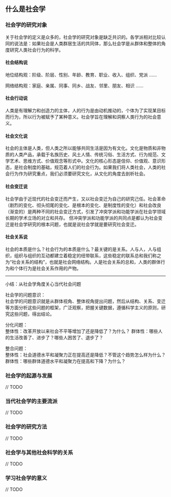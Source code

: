 

## 什么是社会学

### 社会学的研究对象

关于社会学的定义是众多的，社会学的研究对象是缺乏共识的。各学派相对比较认同的说法是：如果社会是人类群居生活的共同体，那么社会学是从群体和整体的角度研究人类社会行为的科学。

#### 社会结构说

地位结构观：阶级、阶层、性别、年龄、教育、职业、收入、组织、党派 ……

网络结构观：家庭、亲属、同事、同乡、战友、邻里、朋友、相识 ……

#### 社会行动说

人类是有理解力和创造力的主体，人的行为是由动机推动的，个体为了实现某目标而行为，所以行为被赋予了某种意义。社会学旨在理解和洞察人类行为的社会意义。

#### 社会文化说

社会的主体是人类，但人类之所以能够共同生活是因为有文化。文化是物质和非物质的人类产品，承载于名族历史、风土人情、传统习俗、生活方式、行为规范、文学艺术、思维方式、价值观念等形式中。文化的核心形态是信仰、价值观、意识形态，是社会制度的基础，规范着人们的社会行为。如果我们将人类社会，人类的社会行为作为研究重点，我们必须要研究文化，从文化的角度去剖析社会。

#### 社会变迁说

社会学由于近现代的社会变迁而产生，又以社会变迁为自己的研究己任。社会革命（剧烈的变化、彻头彻尾的变化、是根本的变化、是制度性的变化）和社会改良（渐变的）是两种不同的社会变迁方式，引发了冲突学派和功能学派在社会学领域长期的学术立场的对立和共存。	但冲突学派和功能学派的共同点是都认为社会变迁是社会学研究的根本问题，也就是说社会学就是要研究社会变迁。

#### 社会关系说

社会的本质是什么？社会行为的本质是什么？最关键的是关系。人与人，人与组织，组织与组织的互动都建立着稳定的纽带联系，这些稳定的联系总和我们称之为“社会关系的结构”，也就是社会网络结构。人是社会关系的总和，人类的群体行为和个体行为是社会关系作用的产物。

---

小结：从社会学角度关心当代社会问题

社会学的问题意识：	
社会学的问题意识就是从群体视角、整体视角提出问题，然后从结构、关系、变迁等方面分析这些问题的框架，广泛观察，把握关键数据，遵循科学主义的原则，研究这些问题，得出结论。

分化问题：		
整体性：改革开放以来社会不平等增加了还是降低了？为什么？
群体性：哪些人的生活改善了、进步了？哪些人困苦了、退步了？

整合问题：	
整体性：社会道德水平和凝聚力正在提高还是降低？不管这个趋势怎么样为什么？
群体性：哪些群体道德水平和凝聚力在提高和下降？为什么？

### 社会学的起源与发展

// TODO 

### 当代社会学的主要流派

// TODO 

### 社会学的研究方法

// TODO 

### 社会学与其他社会科学的关系

// TODO 

### 学习社会学的意义

// TODO 

